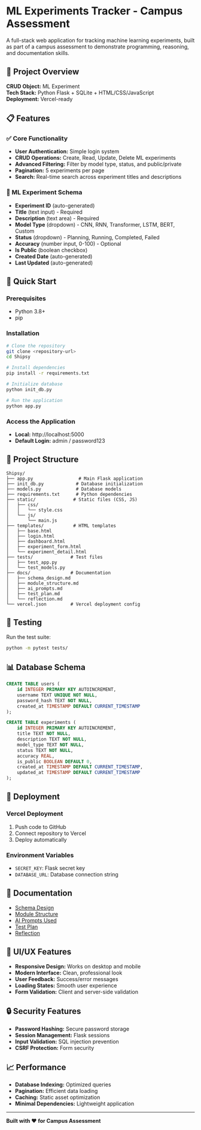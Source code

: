 # ML Experiments Tracker - Campus Assessment

A full-stack web application for tracking machine learning experiments, built as part of a campus assessment to demonstrate programming, reasoning, and documentation skills.

## 🎯 Project Overview

**CRUD Object:** ML Experiment  
**Tech Stack:** Python Flask + SQLite + HTML/CSS/JavaScript  
**Deployment:** Vercel-ready  

## 📋 Features

### ✅ Core Functionality
- **User Authentication:** Simple login system
- **CRUD Operations:** Create, Read, Update, Delete ML experiments
- **Advanced Filtering:** Filter by model type, status, and public/private
- **Pagination:** 5 experiments per page
- **Search:** Real-time search across experiment titles and descriptions

### 🧪 ML Experiment Schema
- **Experiment ID** (auto-generated)
- **Title** (text input) - Required
- **Description** (text area) - Required
- **Model Type** (dropdown) - CNN, RNN, Transformer, LSTM, BERT, Custom
- **Status** (dropdown) - Planning, Running, Completed, Failed
- **Accuracy** (number input, 0-100) - Optional
- **Is Public** (boolean checkbox)
- **Created Date** (auto-generated)
- **Last Updated** (auto-generated)

## 🚀 Quick Start

### Prerequisites
- Python 3.8+
- pip

### Installation
```bash
# Clone the repository
git clone <repository-url>
cd Shipsy

# Install dependencies
pip install -r requirements.txt

# Initialize database
python init_db.py

# Run the application
python app.py
```

### Access the Application
- **Local:** http://localhost:5000
- **Default Login:** admin / password123

## 📁 Project Structure

```
Shipsy/
├── app.py                 # Main Flask application
├── init_db.py            # Database initialization
├── models.py             # Database models
├── requirements.txt      # Python dependencies
├── static/              # Static files (CSS, JS)
│   ├── css/
│   │   └── style.css
│   └── js/
│       └── main.js
├── templates/           # HTML templates
│   ├── base.html
│   ├── login.html
│   ├── dashboard.html
│   ├── experiment_form.html
│   └── experiment_detail.html
├── tests/              # Test files
│   ├── test_app.py
│   └── test_models.py
├── docs/               # Documentation
│   ├── schema_design.md
│   ├── module_structure.md
│   ├── ai_prompts.md
│   ├── test_plan.md
│   └── reflection.md
└── vercel.json         # Vercel deployment config
```

## 🧪 Testing

Run the test suite:
```bash
python -m pytest tests/
```

## 📊 Database Schema

```sql
CREATE TABLE users (
    id INTEGER PRIMARY KEY AUTOINCREMENT,
    username TEXT UNIQUE NOT NULL,
    password_hash TEXT NOT NULL,
    created_at TIMESTAMP DEFAULT CURRENT_TIMESTAMP
);

CREATE TABLE experiments (
    id INTEGER PRIMARY KEY AUTOINCREMENT,
    title TEXT NOT NULL,
    description TEXT NOT NULL,
    model_type TEXT NOT NULL,
    status TEXT NOT NULL,
    accuracy REAL,
    is_public BOOLEAN DEFAULT 0,
    created_at TIMESTAMP DEFAULT CURRENT_TIMESTAMP,
    updated_at TIMESTAMP DEFAULT CURRENT_TIMESTAMP
);
```

## 🚀 Deployment

### Vercel Deployment
1. Push code to GitHub
2. Connect repository to Vercel
3. Deploy automatically

### Environment Variables
- `SECRET_KEY`: Flask secret key
- `DATABASE_URL`: Database connection string

## 📝 Documentation

- [Schema Design](docs/schema_design.md)
- [Module Structure](docs/module_structure.md)
- [AI Prompts Used](docs/ai_prompts.md)
- [Test Plan](docs/test_plan.md)
- [Reflection](docs/reflection.md)

## 🎨 UI/UX Features

- **Responsive Design:** Works on desktop and mobile
- **Modern Interface:** Clean, professional look
- **User Feedback:** Success/error messages
- **Loading States:** Smooth user experience
- **Form Validation:** Client and server-side validation

## 🔒 Security Features

- **Password Hashing:** Secure password storage
- **Session Management:** Flask sessions
- **Input Validation:** SQL injection prevention
- **CSRF Protection:** Form security

## 📈 Performance

- **Database Indexing:** Optimized queries
- **Pagination:** Efficient data loading
- **Caching:** Static asset optimization
- **Minimal Dependencies:** Lightweight application

---

**Built with ❤️ for Campus Assessment** 